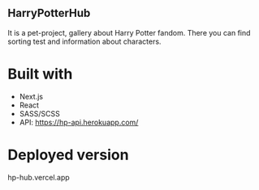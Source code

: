 ﻿## HarryPotterHub
It is a pet-project, gallery about Harry Potter fandom. There you can find sorting test and information about characters.

# Built with
* Next.js
* React
* SASS/SCSS
* API: https://hp-api.herokuapp.com/

# Deployed version
hp-hub.vercel.app
